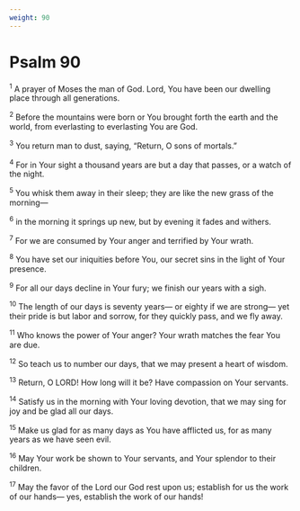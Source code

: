 ```yaml
---
weight: 90
---
```


# Psalm 90

<sup>1</sup> A prayer of Moses the man of God. Lord, You have been our dwelling place through all generations. 

<sup>2</sup> Before the mountains were born or You brought forth the earth and the world, from everlasting to everlasting You are God. 

<sup>3</sup> You return man to dust, saying, “Return, O sons of mortals.” 

<sup>4</sup> For in Your sight a thousand years are but a day that passes, or a watch of the night. 

<sup>5</sup> You whisk them away in their sleep; they are like the new grass of the morning— 

<sup>6</sup> in the morning it springs up new, but by evening it fades and withers. 

<sup>7</sup> For we are consumed by Your anger and terrified by Your wrath. 

<sup>8</sup> You have set our iniquities before You, our secret sins in the light of Your presence. 

<sup>9</sup> For all our days decline in Your fury; we finish our years with a sigh. 

<sup>10</sup> The length of our days is seventy years— or eighty if we are strong— yet their pride is but labor and sorrow, for they quickly pass, and we fly away. 

<sup>11</sup> Who knows the power of Your anger? Your wrath matches the fear You are due. 

<sup>12</sup> So teach us to number our days, that we may present a heart of wisdom. 

<sup>13</sup> Return, O LORD! How long will it be? Have compassion on Your servants. 

<sup>14</sup> Satisfy us in the morning with Your loving devotion, that we may sing for joy and be glad all our days. 

<sup>15</sup> Make us glad for as many days as You have afflicted us, for as many years as we have seen evil. 

<sup>16</sup> May Your work be shown to Your servants, and Your splendor to their children. 

<sup>17</sup> May the favor of the Lord our God rest upon us; establish for us the work of our hands— yes, establish the work of our hands! 



